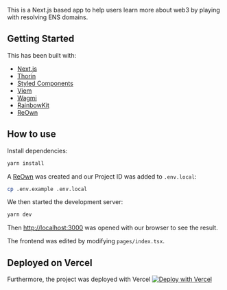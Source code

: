 This is a Next.js based app to help users learn more about web3 by playing with resolving ENS domains.

## Getting Started

This has been built with:

- [Next.js](https://nextjs.org/)
- [Thorin](https://thorin.ens.domains/)
- [Styled Components](https://styled-components.com/)
- [Viem](https://viem.sh/)
- [Wagmi](https://wagmi.sh/)
- [RainbowKit](https://www.rainbowkit.com/)
- [ReOwn](https://cloud.walletconnect.com/sign-in)

## How to use

Install dependencies:

```bash
yarn install
```

A [ReOwn](https://cloud.walletconnect.com/sign-in) was created and our Project ID was added to `.env.local`:

```bash
cp .env.example .env.local
```

We then started the development server:

```bash
yarn dev
```

Then [http://localhost:3000](http://localhost:3000) was opened with our browser to see the result.

The frontend was edited by modifying `pages/index.tsx`. 

## Deployed on Vercel

Furthermore, the project was deployed with Vercel [![Deploy with Vercel](https://vercel.com/button)](https://ox-k6f8s65q6-dradakus-projects.vercel.app)
